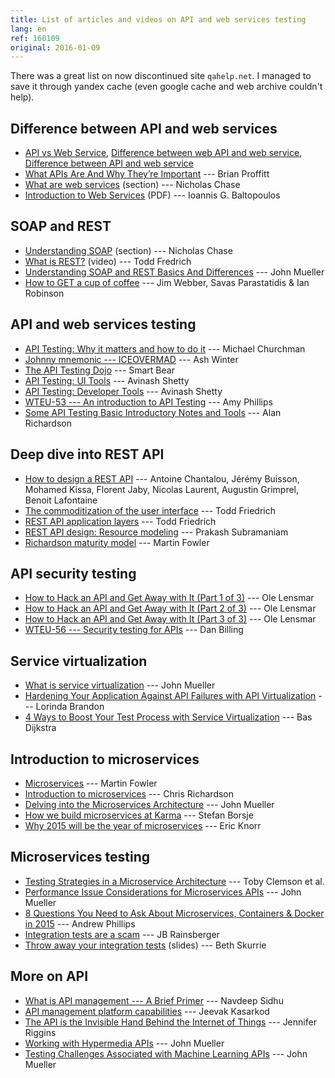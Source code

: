```yaml
---
title: List of articles and videos on API and web services testing
lang: en
ref: 160109
original: 2016-01-09
---
```


There was a great list on now  discontinued site `qahelp.net`. I managed to save it through yandex cache (even google cache and web archive couldn't help).


## Difference between API and web services

* [API vs Web Service](http://stackoverflow.com/questions/808421/api-vs-webservice), [Difference between web API and web service](http://programmers.stackexchange.com/questions/38691/difference-between-web-api-and-web-service), [Difference between API and web service](http://www.differencebetween.net/technology/internet/difference-between-api-and-web-service/#ixzz3l5QC4tYj)
* [What APIs Are And Why They’re Important](http://readwrite.com/2013/09/19/api-defined) --- Brian Proffitt
* [What are web services](http://www.ibm.com/developerworks/webservices/tutorials/ws-understand-web-services1/ws-understand-web-services1.html#N10144) (section) --- Nicholas Chase
* [Introduction to Web Services](https://www.cl.cam.ac.uk/~ib249/teaching/Lecture1.handout.pdf) (PDF) --- Ioannis G. Baltopoulos

## SOAP and REST

* [Understanding SOAP](http://www.ibm.com/developerworks/webservices/tutorials/ws-understand-web-services1/ws-understand-web-services1.html#N10278) (section) --- Nicholas Chase
* [What is REST?](http://www.restapitutorial.com/lessons/whatisrest.html) (video) --- Todd Fredrich
* [Understanding SOAP and REST Basics And Differences](http://blog.smartbear.com/apis/understanding-soap-and-rest-basics/) --- John Mueller
* [How to GET a cup of coffee](http://www.infoq.com/articles/webber-rest-workflow/) --- Jim Webber, Savas Parastatidis & Ian Robinson

## API and web services testing

* [API Testing: Why it matters and how to do it](https://blog.udemy.com/api-testing/) --- Michael Churchman
* [Johnny mnemonic --- ICEOVERMAD](http://testingisbelieving.blogspot.co.uk/2013/11/johnny-mnemonic-iceovermad.html) --- Ash Winter
* [The API Testing Dojo](http://www.soapui.org/testing-dojo/welcome-to-the-dojo/overview.html) --- Smart Bear
* [API Testing: UI Tools](http://qxf2.com/blog/api-testing-ui-tools-postman) --- Avinash Shetty
* [API Testing: Developer Tools](http://qxf2.com/blog/api-testing-developer-tools) --- Avinash Shetty
* [WTEU-53 --- An introduction to API Testing](http://weekendtesting.com/?p=3898) --- Amy Phillips
* [Some API Testing Basic Introductory Notes and Tools](http://blog.eviltester.com/2015/01/some-api-testing-basic-introductory.html) --- Alan Richardson

## Deep dive into REST API

* [How to design a REST API](http://blog.octo.com/en/design-a-rest-api/) --- Antoine Chantalou, Jérémy Buisson, Mohamed Kissa, Florent Jaby, Nicolas Laurent, Augustin Grimprel, Benoit Lafontaine
* [The commoditization of the user interface](http://toddfredrich.com/commoditization-of-the-user-interface.html) --- Todd Friedrich
* [REST API application layers](http://toddfredrich.com/restexpress-api-application-layers.html) --- Todd Friedrich
* [REST API design: Resource modeling](http://www.thoughtworks.com/insights/blog/rest-api-design-resource-modeling) --- Prakash Subramaniam
* [Richardson maturity model](http://martinfowler.com/articles/richardsonMaturityModel.html) --- Martin Fowler

## API security testing

* [How to Hack an API and Get Away with It (Part 1 of 3)](http://blog.smartbear.com/readyapi/api-security-testing-how-to-hack-an-api-and-get-away-with-it-part-1-of-3/) --- Ole Lensmar
* [How to Hack an API and Get Away with It (Part 2 of 3)](http://blog.smartbear.com/readyapi/api-security-testing-how-to-hack-an-api-and-get-away-with-it-part-2-of-3/) --- Ole Lensmar
* [How to Hack an API and Get Away with It (Part 3 of 3)](http://blog.smartbear.com/readyapi/api-security-testing-how-to-hack-an-api-and-get-away-with-it-part-3-of-3/) --- Ole Lensmar
* [WTEU-56 --- Security testing for APIs](http://weekendtesting.com/?p=4033) --- Dan Billing

## Service virtualization

* [What is service virtualization](http://smartbear.com/all-resources/articles/what-is-service-virtualization) --- John Mueller
* [Hardening Your Application Against API Failures with API Virtualization](http://blog.smartbear.com/readyapi/hardening-your-application-against-api-failures-with-api-virtualization/) --- Lorinda Brandon
* [4 Ways to Boost Your Test Process with Service Virtualization](http://www.stickyminds.com/article/4-ways-boost-your-test-process-service-virtualization) --- Bas Dijkstra

## Introduction to microservices

* [Microservices](http://martinfowler.com/articles/microservices.html) --- Martin Fowler
* [Introduction to microservices](https://www.nginx.com/blog/introduction-to-microservices/) --- Chris Richardson
* [Delving into the Microservices Architecture](http://blog.smartbear.com/microservices/delving-into-the-microservices-architecture/) --- John Mueller
* [How we build microservices at Karma](https://blog.yourkarma.com/building-microservices-at-karma) --- Stefan Borsje
* [Why 2015 will be the year of microservices](http://www.javaworld.com/article/2863409/soa/why-2015-will-be-the-year-of-microservices.html) --- Eric Knorr

## Microservices testing

* [Testing Strategies in a Microservice Architecture](http://martinfowler.com/articles/microservice-testing/) --- Toby Clemson et al.
* [Performance Issue Considerations for Microservices APIs](http://blog.smartbear.com/apm/performance-issue-considerations-for-microservices-apis/) --- John Mueller
* [8 Questions You Need to Ask About Microservices, Containers & Docker in 2015](http://blog.xebialabs.com/2014/12/31/8-questions-need-ask-microservices-containers-docker-2015/) --- Andrew Phillips
* [Integration tests are a scam](http://www.infoq.com/presentations/integration-tests-scam) --- JB Rainsberger
* [Throw away your integration tests](https://prezi.com/09emobpvigo2/throw-away-your-integration-tests/) (slides) --- Beth Skurrie

## More on API

* [What is API management --- A Brief Primer](http://www.softwareag.com/blog/reality_check/index.php/soa-what/what-is-api-management/) --- Navdeep Sidhu
* [API management platform capabilities](http://www.infoq.com/research/api-management) --- Jeevak Kasarkod
* [The API is the Invisible Hand Behind the Internet of Things](http://blog.smartbear.com/iot-2/the-api-is-the-invisible-hand-behind-the-internet-of-things) --- Jennifer Riggins
* [Working with Hypermedia APIs](http://blog.smartbear.com/apis/hypermedia-apis/working-with-hypermedia-apis) --- John Mueller
* [Testing Challenges Associated with Machine Learning APIs](http://blog.smartbear.com/iot-2/testing-challenges-associated-with-machine-learning-apis) --- John Mueller
